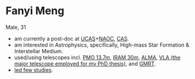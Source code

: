 # Fanyi Meng

Male, 31

- am currently a post-doc at [UCAS](https://english.ucas.ac.cn)+[NAOC](http://english.nao.cas.cn), [CAS](https://english.cas.cn).
- am interested in Astrophysics, specifically, High-mass Star Formation & Interstellar Medium.
- used/using telescopes incl. [PMO 13.7m](http://www.dlh.pmo.cas.cn), [IRAM 30m](https://www.iram-institute.org/EN/30-meter-telescope.php), [ALMA](https://www.almaobservatory.org/en/home/), [VLA (the major telescope employed for my PhD thesis)](https://public.nrao.edu/telescopes/vla/), and [GMRT](http://www.gmrt.ncra.tifr.res.in).
- [led few studies](https://ui.adsabs.harvard.edu/search/filter_database_fq_database=AND&filter_database_fq_database=database%3A%22astronomy%22&fq=%7B!type%3Daqp%20v%3D%24fq_database%7D&fq_database=(database%3A%22astronomy%22)&p_=0&q=%20%20author%3A%22%5EMeng%2C%20Fanyi%22&sort=date%20desc%2C%20bibcode%20desc).